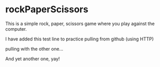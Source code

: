 # rockPaperScissors
This is a simple rock, paper, scissors game where you play against the computer. 

I have added this test line to practice pulling from github (using HTTP)

pulling with the other one...

And yet another one, yay!

